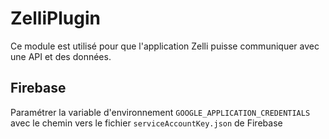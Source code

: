 # ZelliPlugin

Ce module est utilisé pour que l'application Zelli puisse communiquer avec une API et des données.

## Firebase

Paramétrer la variable d'environnement `GOOGLE_APPLICATION_CREDENTIALS` avec le chemin vers le fichier `serviceAccountKey.json` de Firebase
